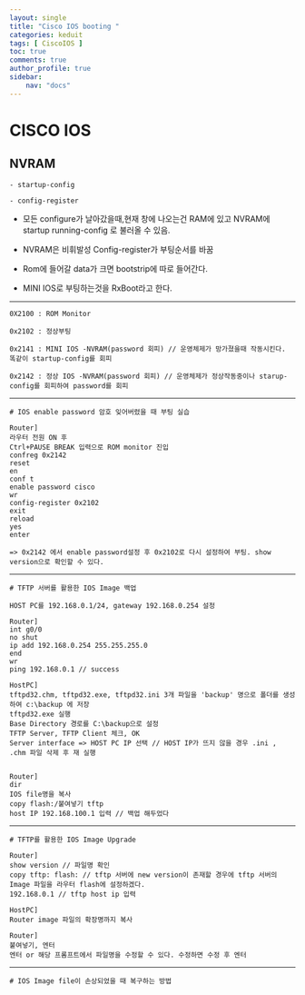 ```yaml
---
layout: single
title: "Cisco IOS booting "
categories: keduit
tags: [ CiscoIOS ]
toc: true
comments: true
author_profile: true
sidebar:
    nav: "docs"
---
```


# CISCO IOS

## NVRAM

```   
- startup-config

- config-register 
```

* 모든 configure가 날아갔을때,현재 창에 나오는건 RAM에 있고 NVRAM에 startup running-config 로 불러올 수 있음. 

* NVRAM은 비휘발성 Config-register가 부팅순서를 바꿈

* Rom에 들어갈 data가 크면 bootstrip에 따로 들어간다.

* MINI IOS로 부팅하는것을 RxBoot라고 한다.

---

```
0X2100 : ROM Monitor

0x2102 : 정상부팅

0x2141 : MINI IOS -NVRAM(password 회피) // 운영체제가 망가졌을때 작동시킨다. 똑같이 startup-config를 회피

0x2142 : 정상 IOS -NVRAM(password 회피) // 운영체제가 정상작동중이나 starup-config를 회피하여 password를 회피
```

---


```
# IOS enable password 암호 잊어버렸을 때 부팅 실습

Router]
라우터 전원 ON 후
Ctrl+PAUSE BREAK 입력으로 ROM monitor 진입
confreg 0x2142
reset
en
conf t
enable password cisco
wr
config-register 0x2102
exit
reload
yes
enter

=> 0x2142 에서 enable password설정 후 0x2102로 다시 설정하여 부팅. show version으로 확인할 수 있다.
```

---

```
# TFTP 서버를 활용한 IOS Image 백업 

HOST PC를 192.168.0.1/24, gateway 192.168.0.254 설정

Router]
int g0/0
no shut
ip add 192.168.0.254 255.255.255.0
end
wr
ping 192.168.0.1 // success

HostPC]
tftpd32.chm, tftpd32.exe, tftpd32.ini 3개 파일을 'backup' 명으로 폴더를 생성하여 c:\backup 에 저장
tftpd32.exe 실행
Base Directory 경로를 C:\backup으로 설정
TFTP Server, TFTP Client 체크, OK
Server interface => HOST PC IP 선택 // HOST IP가 뜨지 않을 경우 .ini , .chm 파일 삭제 후 재 실행


Router]
dir
IOS file명을 복사
copy flash:/붙여넣기 tftp
host IP 192.168.100.1 입력 // 백업 해두었다
```

---

```
# TFTP를 활용한 IOS Image Upgrade

Router]
show version // 파일명 확인
copy tftp: flash: // tftp 서버에 new version이 존재할 경우에 tftp 서버의 Image 파일을 라우터 flash에 설정하겠다.
192.168.0.1 // tftp host ip 입력

HostPC]
Router image 파일의 확장명까지 복사

Router]
붙여넣기, 엔터
엔터 or 해당 프롬프트에서 파일명을 수정할 수 있다. 수정하면 수정 후 엔터
```

---

```
# IOS Image file이 손상되었을 때 복구하는 방법



